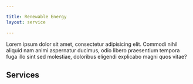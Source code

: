 ```yaml
---

title: Renewable Energy
layout: service

---
```


Lorem ipsum dolor sit amet, consectetur adipisicing elit. Commodi nihil aliquid nam animi aspernatur ducimus, odio libero praesentium tempora fuga illo sint sed molestiae, doloribus eligendi explicabo magni quos vitae?

## Services